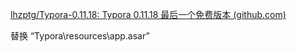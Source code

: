 [lhzptg/Typora-0.11.18: Typora 0.11.18 最后一个免费版本 (github.com)](https://github.com/lhzptg/Typora-0.11.18)

替换 “Typora\resources\app.asar”



